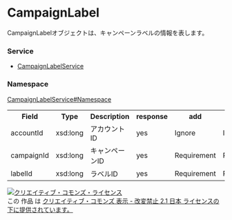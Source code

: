 # CampaignLabel
CampaignLabelオブジェクトは、キャンペーンラベルの情報を表します。

### Service
+ [CampaignLabelService](../../services/CampaignLabelService.md)

### Namespace
[CampaignLabelService#Namespace](../../services/CampaignLabelService.md#namespace)

<table>
 <tr>
  <th>Field</th>
  <th>Type</th>
  <th>Description</th>
  <th>response</th>
  <th>add</th>
  <th>remove</th>
 </tr>
 <tr>
  <td>accountId</td>
  <td>xsd:long</td>
  <td>アカウントID</td>
  <td>yes</td>
  <td>Ignore</td>
  <td>Ignore</td>
 </tr>
 <tr>
  <td>campaignId</td>
  <td>xsd:long</td>
  <td>キャンペーンID</td>
  <td>yes</td>
  <td>Requirement</td>
  <td>Requirement</td>
 </tr>
 <tr>
  <td>labelId</td>
  <td>xsd:long</td>
  <td>ラベルID</td>
  <td>yes</td>
  <td>Requirement</td>
  <td>Requirement</td>
 </tr>
</table>

<a rel="license" href="http://creativecommons.org/licenses/by-nd/2.1/jp/"><img alt="クリエイティブ・コモンズ・ライセンス" style="border-width:0" src="https://i.creativecommons.org/l/by-nd/2.1/jp/88x31.png" /></a><br />この 作品 は <a rel="license" href="http://creativecommons.org/licenses/by-nd/2.1/jp/">クリエイティブ・コモンズ 表示 - 改変禁止 2.1 日本 ライセンスの下に提供されています。</a>
